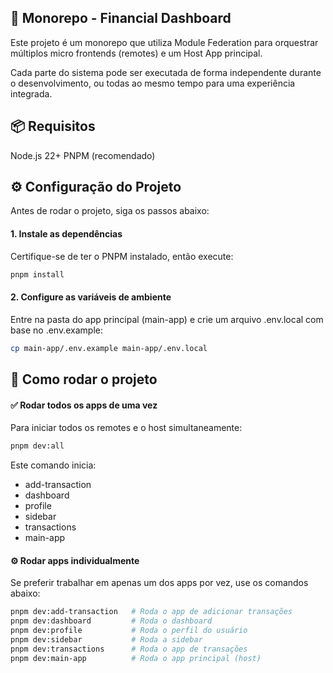 ## 💸 Monorepo - Financial Dashboard

Este projeto é um monorepo que utiliza Module Federation para orquestrar múltiplos micro frontends (remotes) e um Host App principal.

Cada parte do sistema pode ser executada de forma independente durante o desenvolvimento, ou todas ao mesmo tempo para uma experiência integrada.

## 📦 Requisitos

Node.js 22+
PNPM (recomendado)

## ⚙️ Configuração do Projeto

Antes de rodar o projeto, siga os passos abaixo:

#### 1. Instale as dependências

Certifique-se de ter o PNPM instalado, então execute:

```bash
pnpm install
```

#### 2. Configure as variáveis de ambiente

Entre na pasta do app principal (main-app) e crie um arquivo .env.local com base no .env.example:

```bash
cp main-app/.env.example main-app/.env.local
```

## 🚀 Como rodar o projeto

#### ✅ Rodar todos os apps de uma vez

Para iniciar todos os remotes e o host simultaneamente:

```bash
pnpm dev:all
```

Este comando inicia:

- add-transaction
- dashboard
- profile
- sidebar
- transactions
- main-app

#### ⚙️ Rodar apps individualmente

Se preferir trabalhar em apenas um dos apps por vez, use os comandos abaixo:

```bash
pnpm dev:add-transaction   # Roda o app de adicionar transações
pnpm dev:dashboard         # Roda o dashboard
pnpm dev:profile           # Roda o perfil do usuário
pnpm dev:sidebar           # Roda a sidebar
pnpm dev:transactions      # Roda o app de transações
pnpm dev:main-app          # Roda o app principal (host)
```
